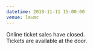 ```yaml
---
datetime: 2018-11-11 15:00:00
venue: laumc
---
```


Online ticket sales have closed.  
Tickets are available at the door.
